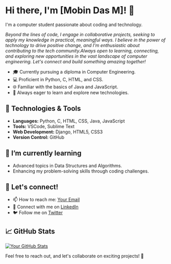 # Hi there, I'm [Mobin Das M]! 👋

  I'm a computer  student passionate about coding and technology.

*Beyond the lines of code, I engage in collaborative projects, seeking to apply my knowledge in practical, meaningful ways. I believe in the power of technology to drive positive change, and I'm enthusiastic about contributing to the tech community.Always open to learning, connecting, and exploring new opportunities in the vast landscape of computer engineering. Let's connect and build something amazing together!*

- 🎓 Currently pursuing a diploma in Computer Engineering.
- 💻 Proficient in Python, C, HTML, and CSS.
- 🌐 Familiar with the basics of Java and JavaScript.
- 🚀 Always eager to learn and explore new technologies.

## 🔧 Technologies & Tools

- **Languages:** Python, C, HTML, CSS, Java, JavaScript
- **Tools:**  VSCode, Sublime Text
- **Web Development:**  Django, HTML5, CSS3
- **Version Control:**  GitHub

## 🌱 I’m currently learning

- Advanced topics in Data Structures and Algorithms.
- Enhancing my problem-solving skills through coding challenges.

## 💬 Let's connect!

- 📫 How to reach me: [Your Email](smirkysol@example.com)
- 💼 Connect with me on [LinkedIn](https://www.linkedin.com/in/mobindaz/)
- 🐦 Follow me on [Twitter](https://twitter.com/smirkysol)

## 📈 GitHub Stats

[![Your GitHub Stats](https://github-readme-stats.vercel.app/api?username=mobindaz&show_icons=true&count_private=true)](https://github.com/mobindaz)


Feel free to reach out, and let's collaborate on exciting projects! 🚀
